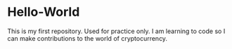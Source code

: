 # Hello-World
This is my first repository. Used for practice only.
I am learning to code so I can make contributions to the world of cryptocurrency.
